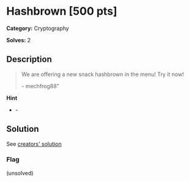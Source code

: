 # Hashbrown [500 pts]

**Category:** Cryptography

**Solves:** 2

## Description
> We are offering a new snack hashbrown in the menu!
> Try it now!
> 
> \- mechfrog88"

**Hint**
* \-

## Solution

See [creators' solution](https://github.com/NUSGreyhats/welcome-ctf-2021/blob/main/Challenges/Cryptography/hashbrown/sol.py)

### Flag
(unsolved)
